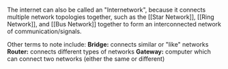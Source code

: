 The internet can also be called an "Internetwork", because it connects multiple network topologies together, such as the [[Star Network]], [[Ring Network]], and [[Bus Network]] together to form an interconnected network of communication/signals.

Other terms to note include:
    **Bridge:** connects similar or "like" networks
    **Router:** connects different types of networks
    **Gateway:** computer which can connect two networks (either the same or different)